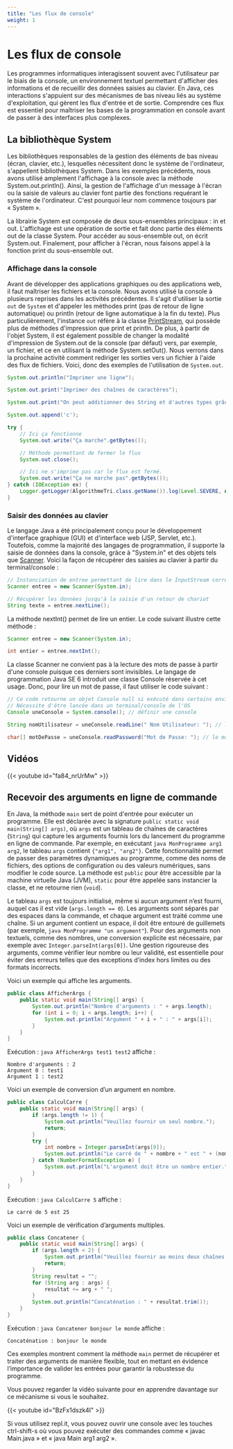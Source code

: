 ```yaml
---
title: "Les flux de console"
weight: 1
---
```


# Les flux de console

Les programmes informatiques interagissent souvent avec l'utilisateur par le biais de la console, un environnement textuel permettant d'afficher des informations et de recueillir des données saisies au clavier. En Java, ces interactions s'appuient sur des mécanismes de bas niveau liés au système d'exploitation, qui gèrent les flux d'entrée et de sortie. Comprendre ces flux est essentiel pour maîtriser les bases de la programmation en console avant de passer à des interfaces plus complexes.

## La bibliothèque System

<p>Les bibliothèques responsables de la gestion des éléments de bas niveau (écran, clavier, etc.), lesquelles nécessitent donc le système de l'ordinateur, s'appellent bibliothèques System. Dans les exemples précédents, nous avons utilisé amplement l'affichage à la console avec la méthode System.out.println(). Ainsi, la gestion de l'affichage d'un message à l'écran ou la saisie de valeurs au clavier font partie des fonctions requérant le système de l'ordinateur. C'est pourquoi leur nom commence toujours par «&nbsp;System&nbsp;».</p>

<p>La librairie System est composée de deux sous-ensembles principaux : in et out. L'affichage est une opération de sortie et fait donc partie des éléments out de la classe System. Pour accéder au sous-ensemble out, on écrit System.out. Finalement, pour afficher à l'écran, nous faisons appel à la fonction print du sous-ensemble out.</p>

### Affichage dans la console

Avant de développer des applications graphiques ou des applications web, il faut maîtriser les fichiers et la console. Nous avons utilisé la console à plusieurs reprises dans les activités précédentes. Il s'agit d'utiliser la sortie `out` de `System` et d'appeler les méthodes print (pas de retour de ligne automatique) ou println (retour de ligne automatique à la fin du texte). Plus particulièrement, l'instance `out` réfère à la classe <a href="https://docs.oracle.com/javase/8/docs/api/java/io/PrintStream.html">PrintStream</a>, qui possède plus de méthodes d'impression que print et println. De plus, à partir de l'objet System, il est également possible de changer la modalité d'impression de System.out de la console (par défaut) vers, par exemple, un fichier, et ce en utilisant la méthode System.setOut(). Nous verrons dans la prochaine activité comment rediriger les sorties vers un fichier à l'aide des flux de fichiers. Voici, donc des exemples de l'utilisation de `System.out`.

```java  {style=github}
System.out.println("Imprimer une ligne");

System.out.print("Imprimer des chaînes de caractères");

System.out.print("On peut additionner des String et d'autres types grâce à l'auto-boxing" + 5 + "-" + 'a');

System.out.append('c');

try {
    // Ici ça fonctionne
    System.out.write("Ça marche".getBytes());

    // Méthode permettant de fermer le flux
    System.out.close();

    // Ici ne s'imprime pas car le flux est fermé.
    System.out.write("Ça ne marche pas".getBytes());
} catch (IOException ex) {
    Logger.getLogger(AlgorithmeTri.class.getName()).log(Level.SEVERE, null, ex);
}
```

### Saisir des données au clavier

<p>Le langage Java a été principalement conçu pour le développement d'interface graphique (GUI) et d'interface web (JSP, Servlet, etc.). Toutefois, comme la majorité des langages de programmation, il supporte la saisie de données dans la console, grâce à "System.in" et des objets tels que <a href="https://docs.oracle.com/javase/7/docs/api/java/util/Scanner.html">Scanner</a>. Voici la façon de récupérer des saisies au clavier à partir du terminal/console :</p>

```java  {style=github}
// Instanciation de entree permettant de lire dans le InputStream correspondant à la console de l'OS(System.in)
Scanner entree = new Scanner(System.in);

// Récupérer les données jusqu'à la saisie d'un retour de chariot
String texte = entree.nextLine();
```

<p>La méthode nextInt() permet de lire un entier. Le code suivant illustre cette méthode :</p>

```java  {style=github}
Scanner entree = new Scanner(System.in);

int entier = entree.nextInt();
```

<p>La classe Scanner ne convient pas à la lecture des mots de passe à partir d'une console puisque ces derniers sont invisibles. Le langage de programmation Java SE 6 introduit une classe Console réservée à cet usage. Donc, pour lire un mot de passe, il faut utiliser le code suivant :</p>

```java  {style=github}
// Ce code retourne un objet Console null si exécuté dans certains environnements.
// Nécessite d'être lancée dans un terminal/console de l'OS
Console uneConsole = System.console(); // définir une console

String nomUtilisateur = uneConsole.readLine(" Nom Utilisateur: "); // lire le nom utilisateur

char[] motDePasse = uneConsole.readPassword("Mot de Passe: "); // le mot de passe.
```

<h2>Vidéos</h2>

{{< youtube id="fa84_nrUrMw" >}}


## Recevoir des arguments en ligne de commande

En Java, la méthode `main` sert de point d'entrée pour exécuter un programme. Elle est déclarée avec la signature `public static void main(String[] args)`, où `args` est un tableau de chaînes de caractères (`String`) qui capture les arguments fournis lors du lancement du programme en ligne de commande. Par exemple, en exécutant `java MonProgramme arg1 arg2`, le tableau `args` contient `{"arg1", "arg2"}`. Cette fonctionnalité permet de passer des paramètres dynamiques au programme, comme des noms de fichiers, des options de configuration ou des valeurs numériques, sans modifier le code source. La méthode est `public` pour être accessible par la machine virtuelle Java (JVM), `static` pour être appelée sans instancier la classe, et ne retourne rien (`void`).

Le tableau `args` est toujours initialisé, même si aucun argument n’est fourni, auquel cas il est vide (`args.length == 0`). Les arguments sont séparés par des espaces dans la commande, et chaque argument est traité comme une chaîne. Si un argument contient un espace, il doit être entouré de guillemets (par exemple, `java MonProgramme "un argument"`). Pour des arguments non textuels, comme des nombres, une conversion explicite est nécessaire, par exemple avec `Integer.parseInt(args[0])`. Une gestion rigoureuse des arguments, comme vérifier leur nombre ou leur validité, est essentielle pour éviter des erreurs telles que des exceptions d’index hors limites ou des formats incorrects.

Voici un exemple qui affiche les arguments.

```java  {style=github}
public class AfficherArgs {
    public static void main(String[] args) {
        System.out.println("Nombre d'arguments : " + args.length);
        for (int i = 0; i < args.length; i++) {
            System.out.println("Argument " + i + " : " + args[i]);
        }
    }
}
```

Exécution : `java AfficherArgs test1 test2` affiche :

```
Nombre d'arguments : 2
Argument 0 : test1
Argument 1 : test2
```

Voici un exemple de conversion d’un argument en nombre.

```java  {style=github}
public class CalculCarre {
    public static void main(String[] args) {
        if (args.length != 1) {
            System.out.println("Veuillez fournir un seul nombre.");
            return;
        }
        try {
            int nombre = Integer.parseInt(args[0]);
            System.out.println("Le carré de " + nombre + " est " + (nombre * nombre));
        } catch (NumberFormatException e) {
            System.out.println("L'argument doit être un nombre entier.");
        }
    }
}
```

Exécution : `java CalculCarre 5` affiche :

```
Le carré de 5 est 25
```

Voici un exemple de vérification d’arguments multiples.

```java  {style=github}
public class Concatener {
    public static void main(String[] args) {
        if (args.length < 2) {
            System.out.println("Veuillez fournir au moins deux chaînes.");
            return;
        }
        String resultat = "";
        for (String arg : args) {
            resultat += arg + " ";
        }
        System.out.println("Concaténation : " + resultat.trim());
    }
}
```


Exécution : `java Concatener bonjour le monde` affiche :

```
Concaténation : bonjour le monde
```

Ces exemples montrent comment la méthode `main` permet de récupérer et traiter des arguments de manière flexible, tout en mettant en évidence l’importance de valider les entrées pour garantir la robustesse du programme.


Vous pouvez regarder la vidéo suivante pour en apprendre davantage sur ce mécanisme si vous le souhaitez.

{{< youtube id="BzFx1dszk4I" >}}


<p>Si vous utilisez repl.it, vous pouvez ouvrir une console avec les touches ctrl-shift-s où vous pouvez exécuter des commandes comme «&nbsp;javac Main.java&nbsp;» et «&nbsp;java Main arg1 arg2&nbsp;».</p>

